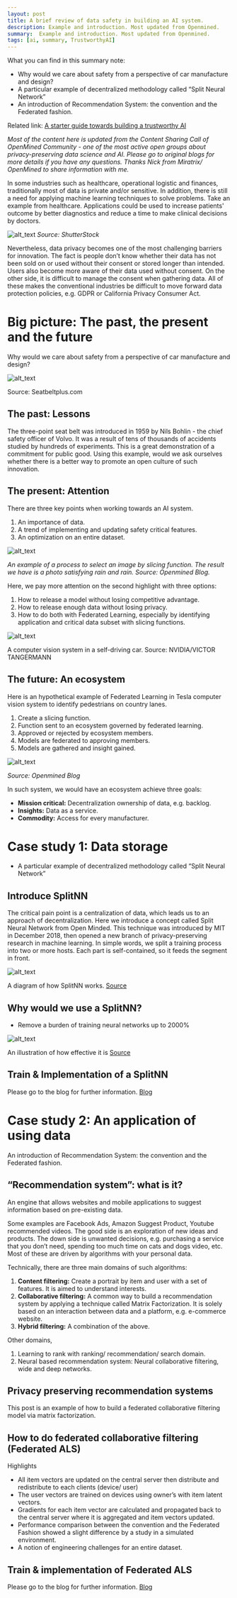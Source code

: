 ```yaml
---
layout: post
title: A brief review of data safety in building an AI system. 
description: Example and introduction. Most updated from Openmined.
summary:  Example and introduction. Most updated from Openmined.
tags: [ai, summary, TrustworthyAI]
---
```

What you can find in this summary note:

*   Why would we care about safety from a perspective of car manufacture and design?
*   A particular example of decentralized methodology called “Split Neural Network”
*   An introduction of Recommendation System: the convention and the Federated fashion.

Related link: [A starter guide towards building a trustworthy AI](https://www.trackcovid19.tech/2020/04/24/privacy-tech-ai)

_Most of the content here is updated from the Content Sharing Call of OpenMined Community - one of the most active open groups about privacy-preserving data science and AI. Please go to original blogs for more details if you have any questions. Thanks Nick from Miratrix/ OpenMined to share information with me._

In some industries such as healthcare, operational logistic and finances, traditionally most of data is private and/or sensitive. In addition, there is still a need for applying machine learning techniques to solve problems. Take an example from healthcare. Applications could be used to increase patients' outcome by better diagnostics and reduce a time to make clinical decisions by doctors.

![alt_text](https://emmablogimg.s3.amazonaws.com/2020-04-29-a-brief-review/image0.jpg)
_Source: ShutterStock_

Nevertheless, data privacy becomes one of the most challenging barriers for innovation. The fact is people don’t know whether their data has not been sold on or used without their consent or stored longer than intended. Users also become more aware of their data used without consent. On the other side, it is difficult to manage the consent when gathering data. All of these makes the conventional industries be difficult to move forward data protection policies, e.g. GDPR or California Privacy Consumer Act.


# Big picture: The past, the present and the future

Why would we care about safety from a perspective of car manufacture and design?

![alt_text](https://emmablogimg.s3.amazonaws.com/2020-04-29-a-brief-review/image6.png)


Source: Seatbeltplus.com


## The past: Lessons

The three-point seat belt was introduced in 1959 by Nils Bohlin - the chief safety officer of Volvo. It was a result of tens of thousands of accidents studied by hundreds of experiments. This is a great demonstration of a commitment for public good. Using this example, would we ask ourselves whether there is a better way to promote an open culture of such innovation. 


## The present: Attention

There are three key points when working towards an AI system.



1. An importance of data.
2. A trend of implementing and updating safety critical features.
3. An optimization on an entire dataset.


![alt_text](https://emmablogimg.s3.amazonaws.com/2020-04-29-a-brief-review/image2.png)


_An example of a process to select an image by slicing function. The result we have is a photo satisfying rain and rain. Source: Openmined Blog._

Here, we pay more attention on the second highlight with three options: 



1. How to release a model without losing competitive advantage.
2. How to release enough data without losing privacy.
3. How to do both with Federated Learning, especially by identifying application and critical data subset with slicing functions.

![alt_text](https://emmablogimg.s3.amazonaws.com/2020-04-29-a-brief-review/image3.png)


A computer vision system in a self-driving car. Source: NVIDIA/VICTOR TANGERMANN


## The future: An ecosystem

Here is an hypothetical example of Federated Learning in Tesla computer vision system to identify pedestrians on country lanes.



1. Create a slicing function.
2. Function sent to an ecosystem governed by federated learning.
3. Approved or rejected by ecosystem members.
4. Models are federated to approving members.
5. Models are gathered and insight gained.



![alt_text](https://emmablogimg.s3.amazonaws.com/2020-04-29-a-brief-review/image4.png)


_Source: Openmined Blog_

In such system, we would have an ecosystem achieve three goals:



*   **Mission critical:** Decentralization ownership of data, e.g. backlog.
*   **Insights:** Data as a service.
*   **Commodity:** Access for every manufacturer.


# Case study 1: Data storage



*   A particular example of decentralized methodology called “Split Neural Network”


## Introduce SplitNN

The critical pain point is a centralization of data, which leads us to an approach of decentralization. Here we introduce a concept called Split Neural Network from Open Minded. This technique was introduced by MIT in December 2018, then opened a new branch of privacy-preserving research in machine learning. In simple words, we split a training process into two or more hosts. Each part is self-contained, so it feeds the segment in front.


![alt_text](https://emmablogimg.s3.amazonaws.com/2020-04-29-a-brief-review/image5.png)


A diagram of how SplitNN works. [Source](https://arxiv.org/abs/1810.06060)


## Why would we use a SplitNN?



*   Remove a burden of training neural networks up to 2000%



![alt_text](https://emmablogimg.s3.amazonaws.com/2020-04-29-a-brief-review/image1.png)


An illustration of how effective it is [Source](https://arxiv.org/abs/1812.00564)


## Train & Implementation of a SplitNN

Please go to the blog for further information. [Blog](https://blog.openmined.org/split-neural-networks-on-pysyft/)


# Case study 2: An application of using data

An introduction of Recommendation System: the convention and the Federated fashion.


## “Recommendation system”: what is it? 

An engine that allows websites and mobile applications to suggest information based on pre-existing data. 

Some examples are Facebook Ads, Amazon Suggest Product, Youtube recommended videos. The good side is an exploration of new ideas and products. The down side is unwanted decisions, e.g. purchasing a service that you don’t need, spending too much time on cats and dogs video, etc. Most of these are driven by algorithms with your personal data.

Technically, there are three main domains of such algorithms:



1. **Content filtering:** Create a portrait by item and user with a set of features. It is aimed to understand interests.
2. **Collaborative filtering:** A common way to build a recommendation system by applying a technique called Matrix Factorization. It is solely based on an interaction between data and a platform, e.g. e-commerce website.
3. **Hybrid filtering:** A combination of the above.

Other domains,



1. Learning to rank with ranking/ recommendation/ search domain.
2. Neural based recommendation system: Neural collaborative filtering, wide and deep networks.


## Privacy preserving recommendation systems

This post is an example of how to build a federated collaborative filtering model via matrix factorization.


## How to do federated collaborative filtering (Federated ALS)

Highlights



*   All item vectors are updated on the central server then distribute and redistribute to each clients (device/ user)
*   The user vectors are trained on devices using owner’s with item latent vectors.
*   Gradients for each item vector are calculated and propagated back to the central server where it is aggregated and item vectors updated.
*   Performance comparison between the convention and the Federated Fashion showed a slight difference by a study in a simulated environment.
*   A notion of engineering challenges for an entire dataset.


## Train & implementation of Federated ALS

Please go to the blog for further information. [Blog](https://blog.openmined.org/federated-learning-recommendations-part1/)

